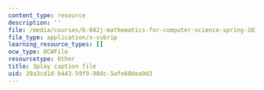 ```yaml
---
content_type: resource
description: ''
file: /media/courses/6-042j-mathematics-for-computer-science-spring-2015/39a3cd1db44359f990dc5afe60dea9d3_HeyEK0TWiBw.vtt
file_type: application/x-subrip
learning_resource_types: []
ocw_type: OCWFile
resourcetype: Other
title: 3play caption file
uid: 39a3cd1d-b443-59f9-90dc-5afe60dea9d3
---
```

